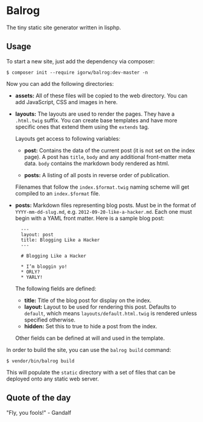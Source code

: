 # Balrog

The tiny static site generator written in lisphp.

## Usage

To start a new site, just add the dependency via composer:

    $ composer init --require igorw/balrog:dev-master -n

Now you can add the following directories:

* **assets:** All of these files will be copied to the web directory. You can
  add JavaScript, CSS and images in here.

* **layouts:** The layouts are used to render the pages. They have a
  `.html.twig` suffix. You can create base templates and have more specific
  ones that extend them using the `extends` tag.

  Layouts get access to following variables:

  * **post:** Contains the data of the current post (it is not set on the index
    page). A post has `title`, `body` and any additional front-matter meta data.
    `body` contains the markdown body rendered as html.

  * **posts:** A listing of all posts in reverse order of publication.

  Filenames that follow the `index.$format.twig` naming scheme will get compiled
  to an `index.$format` file.

* **posts:** Markdown files representing blog posts. Must be in the format of
  `YYYY-mm-dd-slug.md`, e.g. `2012-09-20-like-a-hacker.md`. Each one must begin
  with a YAML front matter. Here is a sample blog post:

        ---
        layout: post
        title: Blogging Like a Hacker
        ---

        # Blogging Like a Hacker

        * I’m bloggin yo!
        * ORLY?
        * YARLY!

  The following fields are defined:

  * **title:** Title of the blog post for display on the index.
  * **layout:** Layout to be used for rendering this post. Defaults to `default`,
    which means `layouts/default.html.twig` is rendered unless specified
    otherwise.
  * **hidden:** Set this to true to hide a post from the index.

  Other fields can be defined at will and used in the template.

In order to build the site, you can use the `balrog build` command:

    $ vendor/bin/balrog build

This will populate the `static` directory with a set of files that can be
deployed onto any static web server.

## Quote of the day

"Fly, you fools!" - Gandalf
